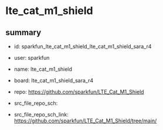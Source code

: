 # lte_cat_m1_shield
 
## summary 
* id: sparkfun_lte_cat_m1_shield_lte_cat_m1_shield_sara_r4
* user: sparkfun
* name: lte_cat_m1_shield
* board: lte_cat_m1_shield_sara_r4
* repo: https://github.com/sparkfun/LTE_Cat_M1_Shield



* src_file_repo_sch: 
* src_file_repo_sch_link: https://github.com/sparkfun/LTE_Cat_M1_Shield/tree/main/




